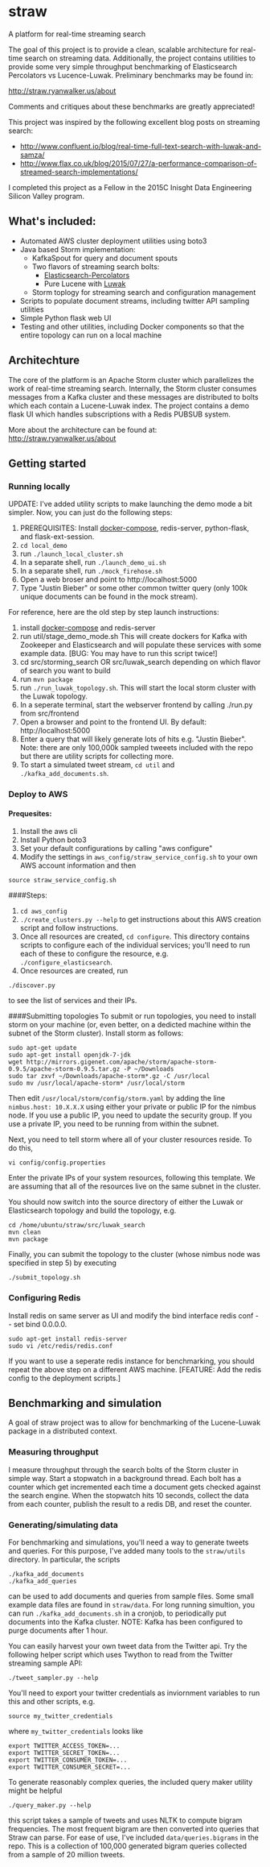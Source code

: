 # straw
A platform for real-time streaming search

The goal of this project is to provide a clean, scalable architecture for real-time search on streaming data.  Additionally, the project contains utilities to provide some very simple throughput benchmarking of Elasticsearch Percolators vs Lucence-Luwak.  Preliminary benchmarks may be found in:

http://straw.ryanwalker.us/about

Comments and critiques about these benchmarks are greatly appreciated!

This project was inspired by the following excellent blog posts on streaming search: 
- http://www.confluent.io/blog/real-time-full-text-search-with-luwak-and-samza/
- http://www.flax.co.uk/blog/2015/07/27/a-performance-comparison-of-streamed-search-implementations/

I completed this project as a Fellow in the 2015C Inisght Data Engineering Silicon Valley program.

## What's included:
- Automated AWS cluster deployment utilities using boto3
- Java based Storm implementation:
  - KafkaSpout for query and document spouts
  - Two flavors of streaming search bolts:
    - [Elasticsearch-Percolators](https://www.elastic.co/guide/en/elasticsearch/reference/current/search-percolate.html)
    - Pure Lucene with [Luwak](https://github.com/flaxsearch/luwak)
  - Storm toplogy for streaming search and configuration management
- Scripts to populate document streams, including twitter API sampling utilities
- Simple Python flask web UI
- Testing and other utilities, including Docker components so that the entire topology can run on a local machine

## Architechture
The core of the platform is an Apache Storm cluster which parallelizes the work of real-time streaming search.  Internally, the Storm cluster consumes messages from a Kafka cluster and these messages are distributed to bolts which each contain a Lucene-Luwak index.  The project contains a demo flask UI which handles subscriptions with a Redis PUBSUB system.

More about the architecture can be found at:
http://straw.ryanwalker.us/about

## Getting started
### Running locally

UPDATE: I've added utility scripts to make launching the demo mode a bit simpler.  Now, you can just do the following steps:

1. PREREQUISITES: Install [docker-compose](http://docs.docker.com/compose/install/), redis-server, python-flask, and flask-ext-session.
2. `cd local_demo`
3. run `./launch_local_cluster.sh`
4. In a separate shell, run `./launch_demo_ui.sh`
5. In a separate shell, run `./mock_firehose.sh`
6. Open a web broser and point to http://localhost:5000
7. Type "Justin Bieber" or some other common twitter query (only 100k unique documents can be found in the mock stream).

For reference, here are the old step by step launch instructions:

1. install [docker-compose](http://docs.docker.com/compose/install/) and redis-server
2. run util/stage_demo_mode.sh  This will create dockers for Kafka with Zookeeper and Elasticsearch and will populate these services with some example data.  [BUG: You may have to run this script twice!]
3. cd src/storming_search OR src/luwak_search depending on which flavor of search you want to build
4. run `mvn package`
5. run `./run_luwak_topology.sh`.  This will start the local storm cluster with the Luwak topology.
6. In a seperate terminal, start the webserver frontend by calling ./run.py from src/frontend
7. Open a browser and point to the frontend UI.  By default: http://localhost:5000
8. Enter a query that will likely generate lots of hits e.g. "Justin Bieber".  Note: there are only 100,000k sampled tweeets included with the repo but there are utility scripts for collecting more.
9. To start a simulated tweet stream, `cd util` and `./kafka_add_documents.sh`.

### Deploy to AWS
#### Prequesites:

1. Install the aws cli
2. Install Python boto3
3. Set your default configurations by calling "aws configure"
4. Modify the settings in `aws_config/straw_service_config.sh` to your own AWS account information and then
```
source straw_service_config.sh
```

####Steps:

1. `cd aws_config`
2. `./create_clusters.py --help` to get instructions about this AWS creation script and follow instructions.
3. Once all resources are created, `cd configure`. This directory contains scripts to configure each of the individual services; you'll need to run each of these to configure the resource, e.g. `./configure_elasticsearch`.
4. Once resources are created, run
```
./discover.py
```
to see the list of services and their IPs.

####Submitting topologies
To submit or run topologies, you need to install storm on your machine (or, even better, on a dedicted machine within the subnet of the Storm cluster).  Install storm as follows:
```
sudo apt-get update
sudo apt-get install openjdk-7-jdk
wget http://mirrors.gigenet.com/apache/storm/apache-storm-0.9.5/apache-storm-0.9.5.tar.gz -P ~/Downloads
sudo tar zxvf ~/Downloads/apache-storm*.gz -C /usr/local
sudo mv /usr/local/apache-storm* /usr/local/storm
```
Then edit `/usr/local/storm/config/storm.yaml` by adding the line
```nimbus.host: 10.X.X.X```
using either your private or public IP for the nimbus node. If you use a public IP, you need to update the security group.  If you use a private IP, you need to be running from within the subnet.

Next, you need to tell storm where all of your cluster resources reside.  To do this,
```
vi config/config.properties
```
Enter the private IPs of your system resources, following this template.  We are assuming that all of the resources live on the same subnet in the cluster.

You should now switch into the source directory of either the Luwak or Elasticsearch topology and build the topology, e.g.
```
cd /home/ubuntu/straw/src/luwak_search
mvn clean
mvn package
```
Finally, you can submit the topology to the cluster (whose nimbus node was specified in step 5) by executing
```
./submit_topology.sh
```


### Configuring Redis
Install redis on same server as UI and modify the bind interface redis conf -- set bind 0.0.0.0.
```
sudo apt-get install redis-server
sudo vi /etc/redis/redis.conf
```
If you want to use a seperate redis instance for benchmarking, you should repeat the above step on a different AWS machine.  [FEATURE: Add the redis config to the deployment scripts.]

## Benchmarking and simulation
A goal of straw project was to allow for benchmarking of the Lucene-Luwak package in a distributed context.  

### Measuring throughput
I measure throughput through the search bolts of the Storm cluster in simple way.  Start a stopwatch in a background thread.  Each bolt has a counter which get incremented each time a document gets checked against the search engine.  When the stopwatch hits 10 seconds, collect the data from each counter, publish the result to a redis DB, and reset the counter.

### Generating/simulating data
For benchmarking and simulations, you'll need a way to generate tweets and queries. For this purpose, I've added many tools to the `straw/utils` directory.  In particular, the scripts
```
./kafka_add_documents
./kafka_add_queries
```
can be used to add documents and queries from sample files.  Some small example data files are found in ```straw/data```.  For long running simultion, you can run ```./kafka_add_documents.sh``` in a cronjob, to periodically put documents into the Kafka cluster.  NOTE: Kafka has been configured to purge documents after 1 hour.

You can easily harvest your own tweet data from the Twitter api. Try the following helper script which uses Twython to read from the Twitter streaming sample API:
```
./tweet_sampler.py --help
```
You'll need to export your twitter credentials as inviornment variables to run this and other scripts, e.g.
```
source my_twitter_credentials
```
where `my_twitter_credentials` looks like
```
export TWITTER_ACCESS_TOKEN=...
export TWITTER_SECRET_TOKEN=...
export TWITTER_CONSUMER_TOKEN=...
export TWITTER_CONSUMER_SECRET=...

```
To generate reasonably complex queries, the included query maker utility might be helpful
```
./query_maker.py --help
```
this script takes a sample of tweets and uses NLTK to compute bigram frequencies.  The most frequent bigram are then converted into queries that Straw can parse.  For ease of use, I've included `data/queries.bigrams` in  the repo.  This is a collection of 100,000 generated bigram queries collected from a sample of 20 million tweets.

